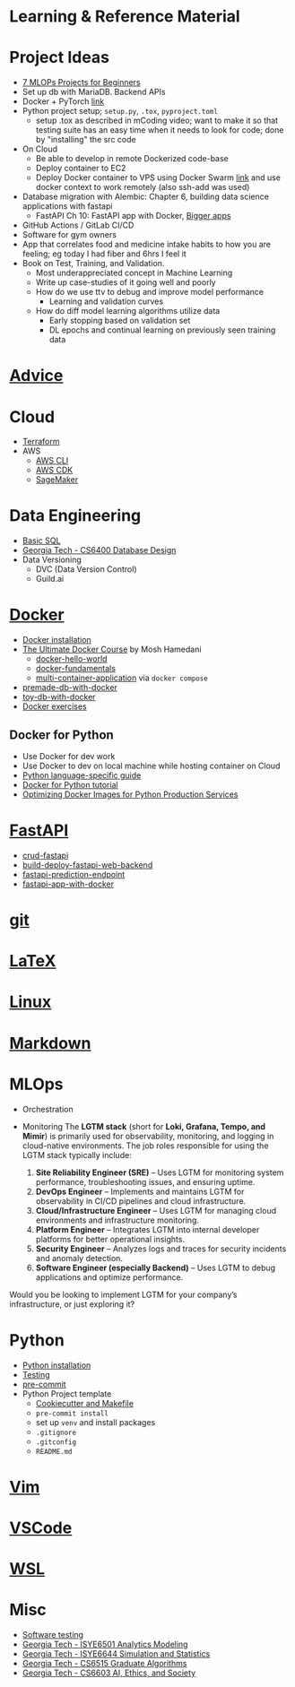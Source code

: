Learning & Reference Material
=============================

# Project Ideas

* [7 MLOPs Projects for Beginners](https://www.kdnuggets.com/7-mlops-projects-beginners)
* Set up db with MariaDB. Backend APIs
* Docker + PyTorch [link](https://youtu.be/Gx_I2y3L8is?si=SEMipRHS52h9HNYU)
* Python project setup; `setup.py`, `.tox`, `pyproject.toml`
  * setup .tox as described in mCoding video; want to make it so that testing suite has an easy time when it needs to look for code; done by "installing" the src code
* On Cloud
  * Be able to develop in remote Dockerized code-base
  * Deploy container to EC2
  * Deploy Docker container to VPS using Docker Swarm [link](https://youtu.be/ZmL46xVdYzM?si=Z12p5LcWR2byaQZV) and use docker context to work remotely (also ssh-add was used)
* Database migration with Alembic: Chapter 6, building data science applications with fastapi
  * FastAPI Ch 10: FastAPI app with Docker, [Bigger apps](https://fastapi.tiangolo.com/tutorial/bigger-applications/)
* GitHub Actions / GitLab CI/CD
* Software for gym owners
* App that correlates food and medicine intake habits to how you are feeling; eg today I had fiber and 6hrs I feel it
* Book on Test, Training, and Validation.
  * Most underappreciated concept in Machine Learning
  * Write up case-studies of it going well and poorly
  * How do we use ttv to debug and improve model performance
    * Learning and validation curves
  * How do diff model learning algorithms utilize data
    * Early stopping based on validation set
    * DL epochs and continual learning on previously seen training data

# [Advice](src/advice/README.md)

# Cloud

* [Terraform](src/terraform/README.md)
* AWS
  * [AWS CLI](src/aws/aws_cli/README.md)
  * [AWS CDK](src/aws/cdk/README.md)
  * [SageMaker](src/aws/sagemaker/README.md)

# Data Engineering

* [Basic SQL](https://github.com/francisco-camargo/learn-sql)
* [Georgia Tech - CS6400 Database Design](https://github.com/francisco-camargo/cs6400-database-design-tradeplaza)
* Data Versioning
  * DVC (Data Version Control)
  * Guild.ai

# [Docker](src/docker/README.md)

* [Docker installation](https://github.com/francisco-camargo/dev-workflow/blob/main/src/docker/README.md)
* [The Ultimate Docker Course](https://codewithmosh.com/p/the-ultimate-docker-course) by Mosh Hamedani
  * [docker-hello-world](https://github.com/francisco-camargo/docker-hello-world.git)
  * [docker-fundamentals](https://github.com/francisco-camargo/docker-fundamentals)
  * [multi-container-application](https://github.com/francisco-camargo/vidly) via `docker compose`
* [premade-db-with-docker](https://github.com/francisco-camargo/premade-db-with-docker)
* [toy-db-with-docker](https://github.com/francisco-camargo/toy-db-with-docker)
* [Docker exercises](https://github.com/bregman-arie/devops-exercises/blob/master/topics/containers/README.md)

## Docker for Python

* Use Docker for dev work
* Use Docker to dev on local machine while hosting container on Cloud
* [Python language-specific guide](https://docs.docker.com/guides/python/)
* [Docker for Python tutorial](https://github.com/patrickloeber/python-docker-tutorial.git)
* [Optimizing Docker Images for Python Production Services](https://martynassubonis.substack.com/p/optimizing-docker-images-for-python)

# [FastAPI](src/fastapi/README.md)

* [crud-fastapi](https://github.com/francisco-camargo/crud-fastapi)
* [build-deploy-fastapi-web-backend](https://github.com/francisco-camargo/build-deploy-fastapi-web-backend)
* [fastapi-prediction-endpoint](https://github.com/francisco-camargo/fastapi-prediction-endpoint)
* [fastapi-app-with-docker](https://github.com/francisco-camargo/fastapi-app-with-docker)

# [git](src/git/README.md)

# [LaTeX](src/latex/README.md)

# [Linux](src/linux/README.md)

# [Markdown](src/markdown/README.md)

# MLOps

* Orchestration
* Monitoring
  The **LGTM stack** (short for **Loki, Grafana, Tempo, and Mimir**) is primarily used for observability, monitoring, and logging in cloud-native environments. The job roles responsible for using the LGTM stack typically include:

  1. **Site Reliability Engineer (SRE)** – Uses LGTM for monitoring system performance, troubleshooting issues, and ensuring uptime.
  2. **DevOps Engineer** – Implements and maintains LGTM for observability in CI/CD pipelines and cloud infrastructure.
  3. **Cloud/Infrastructure Engineer** – Uses LGTM for managing cloud environments and infrastructure monitoring.
  4. **Platform Engineer** – Integrates LGTM into internal developer platforms for better operational insights.
  5. **Security Engineer** – Analyzes logs and traces for security incidents and anomaly detection.
  6. **Software Engineer (especially Backend)** – Uses LGTM to debug applications and optimize performance.

Would you be looking to implement LGTM for your company’s infrastructure, or just exploring it?

# Python

* [Python installation](src/python/README.md)
* [Testing](src/python/testing/README.md)
* [pre-commit](src/python/pre-commit/README.md)
* Python Project template
  * [Cookiecutter and Makefile](https://www.ianwootten.co.uk/2021/01/07/bootstrapping-python-projects-with-cookiecutter-and-makefiles/)
  * `pre-commit install`
  * set up `venv` and install packages
  * `.gitignore`
  * `.gitconfig`
  * `README.md`

# [Vim](src/vim/README.md)

# [VSCode](src/vscode/README.md)

# [WSL](src/wsl/README.md)

# Misc

* [Software testing](src/testing/README.md)
* [Georgia Tech - ISYE6501 Analytics Modeling](https://github.com/francisco-camargo/isye6501-analyticsmodeling)
* [Georgia Tech - ISYE6644 Simulation and Statistics](https://github.com/francisco-camargo/isye6644-simulation)
* [Georgia Tech - CS6515 Graduate Algorithms](https://github.com/francisco-camargo/cs6515-intro-grad-algo)
* [Georgia Tech - CS6603 AI, Ethics, and Society](https://github.com/francisco-camargo/cs6603-ai-ethics-society)
